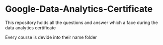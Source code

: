 # Google-Data-Analytics-Certificate
This repository holds all the questions and answer which a face during the data analytics certificate

Every course is devide into their name folder
